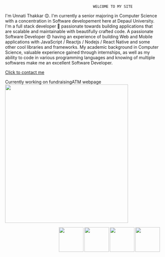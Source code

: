                                             WELCOME TO MY SITE
<body>                                         
<p>I'm Unnati Thakkar 😊. I'm currently a senior majoring in Computer Science with a concentration in Software developement here at Depaul University. I'm a full stack developer 🚀 passionate towards building applications that are scalable and maintainable with beautifully crafted code. 
A passionate Software Developer 😍 having an experience of building Web and Mobile applications with JavaScript / Reactjs / Nodejs / React Native and some other cool libraries and frameworks. My academic background in Computer Science, valuable experience gained through internships, as well as my ability to code in various programming languages and knowing of multiple softwares make me an excellent Software Developer. </p>
<a href="mailto:unnati2810@gmail.com"> Click to contact me</a>
<p> 
Currently working on fundraisingATM webpage
<a href="http://www.fundraisingatm.com/">
<img border="0" alt="" src="unnati1028.github.io/workex1.png" width="400" height="450">
</a>
</p>
<p>
<a href="https://www.linkedin.com/in/unnati-t-7b2953135/">
<img border="0" alt="" src="unnati1028.github.io/linkedIN.png" width="80" height="80" align="right">
</a>
<a href="https://www.github.com/unnati1028">
<img border="0" alt="" src="unnati1028.github.io/github.png" width="80" height="80" align="right">
</a>
<a href="unnati1028.github.io/Resume.pdf">
<img border="0" alt="" src="unnati1028.github.io/resume-icon-png-19036.png" width="80" height="80" align="right">
</a>
 <a href="mailto:unnati2810@gmail.com">
 <img border="0" alt="" src="unnati1028.github.io/email.png" width="80" height="80" align="right">
 </a>
</p>
</body>
